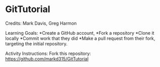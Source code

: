 # GitTutorial

Credits: Mark Davis, Greg Harmon

Learning Goals:
*Create a GitHub account, 
*Fork a repository
*Clone it locally
*Commit work that they did
*Make a pull request from their fork, targeting the initial repository.

Activity Instructions:
Fork this repository: https://github.com/markd315/GitTutorial

